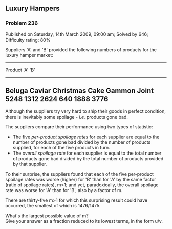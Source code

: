Luxury Hampers
--------------

### Problem 236

Published on Saturday, 14th March 2009, 09:00 am; Solved by 646;
Difficulty rating: 80%

Suppliers 'A' and 'B' provided the following numbers of products for the
luxury hamper market:

  --------------------------------------------------------------------------
  Product
  'A'
  'B'
  ------------------------ ------------------------ ------------------------
  Beluga Caviar            Christmas Cake           Gammon Joint
  5248                     1312                     2624
  640                      1888                     3776
  --------------------------------------------------------------------------

Although the suppliers try very hard to ship their goods in perfect
condition, there is inevitably some spoilage - *i.e.* products gone bad.

The suppliers compare their performance using two types of statistic:

-   The five *per-product spoilage rates* for each supplier are equal to
    the number of products gone bad divided by the number of products
    supplied, for each of the five products in turn.
-   The *overall spoilage rate* for each supplier is equal to the total
    number of products gone bad divided by the total number of products
    provided by that supplier.

To their surprise, the suppliers found that each of the five per-product
spoilage rates was worse (higher) for 'B' than for 'A' by the same
factor (ratio of spoilage rates), m\>1; and yet, paradoxically, the
overall spoilage rate was worse for 'A' than for 'B', also by a factor
of m.

There are thirty-five m\>1 for which this surprising result could have
occurred, the smallest of which is 1476/1475.

What's the largest possible value of m?\
 Give your answer as a fraction reduced to its lowest terms, in the form
u/v.
